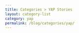 ```yaml
---
title: Categories > YAP Stories
layout: category-list
category: yap
permalink: /blog/categories/yap/
---
```


